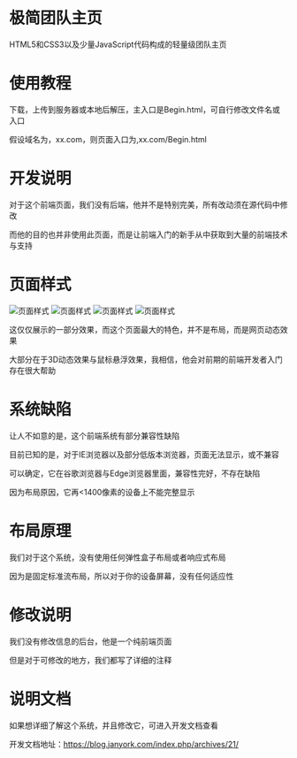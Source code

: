 # 极简团队主页
 HTML5和CSS3以及少量JavaScript代码构成的轻量级团队主页

# 使用教程
下载，上传到服务器或本地后解压，主入口是Begin.html，可自行修改文件名或入口

假设域名为，xx.com，则页面入口为,xx.com/Begin.html

# 开发说明
对于这个前端页面，我们没有后端，他并不是特别完美，所有改动须在源代码中修改

而他的目的也并非使用此页面，而是让前端入门的新手从中获取到大量的前端技术与支持

# 页面样式
![页面样式](http://img.janyork.com/img/599)
![页面样式](http://img.janyork.com/img/600)
![页面样式](http://img.janyork.com/img/601)
![页面样式](http://img.janyork.com/img/602)

这仅仅展示的一部分效果，而这个页面最大的特色，并不是布局，而是网页动态效果

大部分在于3D动态效果与鼠标悬浮效果，我相信，他会对前期的前端开发者入门存在很大帮助

# 系统缺陷
让人不如意的是，这个前端系统有部分兼容性缺陷

目前已知的是，对于IE浏览器以及部分低版本浏览器，页面无法显示，或不兼容

可以确定，它在谷歌浏览器与Edge浏览器里面，兼容性完好，不存在缺陷

因为布局原因，它再<1400像素的设备上不能完整显示

# 布局原理
我们对于这个系统，没有使用任何弹性盒子布局或者响应式布局

因为是固定标准流布局，所以对于你的设备屏幕，没有任何适应性

# 修改说明
我们没有修改信息的后台，他是一个纯前端页面

但是对于可修改的地方，我们都写了详细的注释

# 说明文档
如果想详细了解这个系统，并且修改它，可进入开发文档查看

开发文档地址：https://blog.janyork.com/index.php/archives/21/
